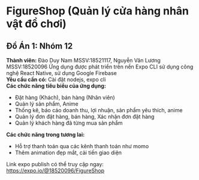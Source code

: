 # FigureShop (Quản lý cửa hàng nhân vật đồ chơi)
## Đồ Án 1: Nhóm 12
**Thành viên:** Đào Duy Nam MSSV:18521117, Nguyễn Văn Lương MSSV:18520096
Ứng dụng được phát triển trên nền Expo CLI sử dụng công nghệ React Native, sử dụng Google Firebase  
**Yêu cầu cần có:** Cài đặt nodejs, expo cli  
**Các chức năng tiêu biểu của ứng dụng:**
- Đặt hàng (Khách), bán hàng (Nhân viên)
- Quản lý sản phẩm, Anime
- Thống kê, báo cáo doanh thu, lợi nhuận, sản phẩm yêu thích, anime
- Quản lý đơn đặt hàng, bán hàng, Xác nhận đơn đặt hàng
- Quản lý khách hàng đã từng mua sản phẩm  

**Các chức năng trong tương lai:**

- Hỗ trợ thanh toán qua các kênh thanh toán như momo
- Thêm animation đẹp mắt, cải tiến giao diện  

Link expo publish có thể truy cập ngay: https://expo.io/@18520096/FigureShop
